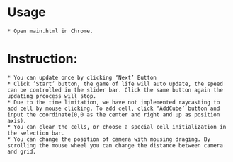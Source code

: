 # Usage 
	* Open main.html in Chrome.
# Instruction:
	* You can update once by clicking ‘Next’ Button
	* Click ’Start’ button, the game of life will auto update, the speed can be controlled in the slider bar. Click the same button again the updating prcocess will stop.
	* Due to the time limitation, we have not implemented raycasting to add cell by mouse clicking. To add cell, click ‘AddCube’ button and input the coordinate(0,0 as the center and right and up as position axis).
	* You can clear the cells, or choose a special cell initialization in the selection bar.
	* You can change the position of camera with mousing draging. By  scrolling the mouse wheel you can change the distance between camera and grid.